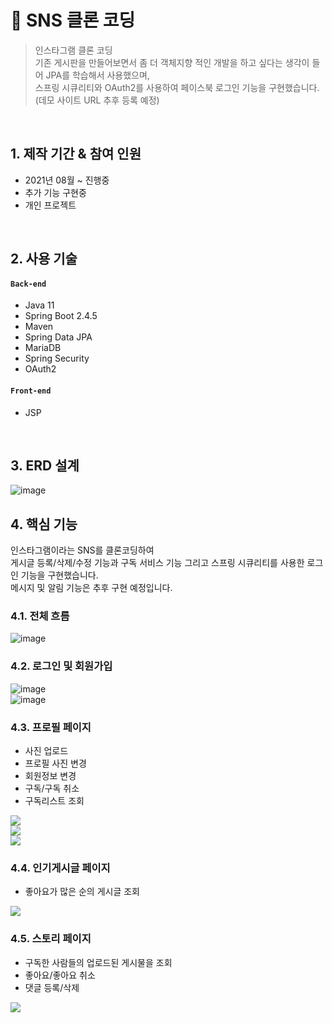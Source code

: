 # :pushpin: SNS 클론 코딩
>인스타그램 클론 코딩<br>
>기존 게시판을 만들어보면서 좀 더 객체지향 적인 개발을 하고 싶다는 생각이 들어 JPA를 학습해서 사용했으며,<br>
>스프링 시큐리티와 OAuth2를 사용하여 페이스북 로그인 기능을 구현했습니다.<br>
>(데모 사이트 URL 추후 등록 예정)

</br>

## 1. 제작 기간 & 참여 인원
- 2021년 08월 ~ 진행중
- 추가 기능 구현중
- 개인 프로젝트

</br>

## 2. 사용 기술
#### `Back-end`
  - Java 11
  - Spring Boot 2.4.5
  - Maven
  - Spring Data JPA
  - MariaDB
  - Spring Security
  - OAuth2 
#### `Front-end`
  - JSP

</br>

## 3. ERD 설계
![image](https://user-images.githubusercontent.com/45502553/134459345-9dab9a1e-1d0e-456e-b005-bd242649cf28.png)


## 4. 핵심 기능
인스타그램이라는 SNS를 클론코딩하여<br>
게시글 등록/삭제/수정 기능과 구독 서비스 기능 그리고 스프링 시큐리티를 사용한 로그인 기능을 구현했습니다.<br>
메시지 및 알림 기능은 추후 구현 예정입니다.

### 4.1. 전체 흐름
![image](https://user-images.githubusercontent.com/45502553/134457600-1e0de60f-2927-40e9-8443-7a2154a2bd45.png)

### 4.2. 로그인 및 회원가입
![image](https://user-images.githubusercontent.com/45502553/134455832-68abdb7e-6c5a-4fc4-b685-857c435a644f.png)<br>
![image](https://user-images.githubusercontent.com/45502553/134455853-9d26cdcc-f495-4cdf-8f41-5c34d60d0cd9.png)


### 4.3. 프로필 페이지
- 사진 업로드
- 프로필 사진 변경
- 회원정보 변경
- 구독/구독 취소
- 구독리스트 조회

![](https://images.velog.io/images/jyo925/post/9a32e73f-76c6-4ef3-a626-00940bd661f5/image.png)<br>
![](https://images.velog.io/images/jyo925/post/5e2f0c29-8716-46b3-90a5-b690e672f297/image.png)<br>
![](https://images.velog.io/images/jyo925/post/44042597-3377-46bc-8058-14eb7ecb2633/image.png)<br>

### 4.4. 인기게시글 페이지
- 좋아요가 많은 순의 게시글 조회

![](https://images.velog.io/images/jyo925/post/a3f35b31-29ce-420c-9b4f-94ca77d6d580/image.png)

### 4.5. 스토리 페이지
- 구독한 사람들의 업로드된 게시물을 조회
- 좋아요/좋아요 취소
- 댓글 등록/삭제

![](https://images.velog.io/images/jyo925/post/0db63abe-49a0-4c39-9a4f-e7739e6786f2/image.png)
</br>
